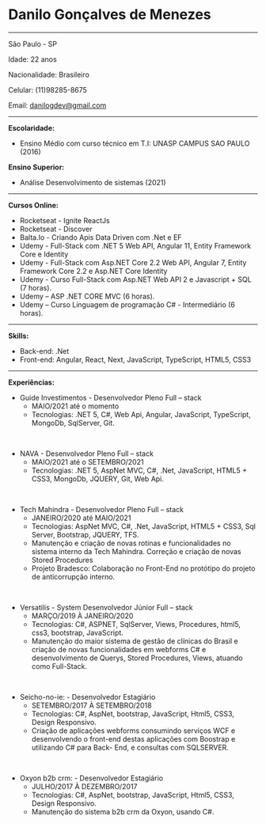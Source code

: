 Danilo Gonçalves de Menezes
===================

--------------------------------
São Paulo - SP

Idade: 22 anos

Nacionalidade: Brasileiro

Celular: (11)98285-8675

Email: danilogdev@gmail.com

--------------------------------


**Escolaridade:** 

* Ensino Médio com curso técnico em T.I: UNASP CAMPUS SAO PAULO (2016)

**Ensino Superior:** 

* Análise Desenvolvimento de sistemas (2021)


--------------------------------

**Cursos Online:**

* Rocketseat - Ignite ReactJs
* Rocketseat - Discover
* Balta.Io - Criando Apis Data Driven com .Net e EF
* Udemy - Full-Stack com .NET 5 Web API, Angular 11, Entity Framework Core e Identity
* Udemy - Full-Stack com Asp.NET Core 2.2 Web API, Angular 7, Entity Framework Core 2.2 e Asp.NET Core Identity
* Udemy - Curso Full-Stack com Asp.NET Web API 2 e Javascript + SQL (7 horas).
* Udemy – ASP .NET CORE MVC (6 horas).
* Udemy – Curso Linguagem de programação C# - Intermediário (6 horas).


--------------------------------
**Skills:**

* Back-end: .Net
* Front-end: Angular, React, Next, JavaScript, TypeScript, HTML5, CSS3

--------------------------------

**Experiências:**


* Guide Investimentos - Desenvolvedor Pleno Full – stack
  * MAIO/2021 até o momento
  * Tecnologias: .NET 5, C#, Web Api, Angular, JavaScript, TypeScript, MongoDb, SqlServer, Git. 

  
&nbsp;
&nbsp;


* NAVA - Desenvolvedor Pleno Full – stack
  * MAIO/2021 até o SETEMBRO/2021
  * Tecnologias: .NET 5, AspNet MVC, C#, .Net, JavaScript, HTML5 + CSS3, MongoDb, JQUERY, Git, Web Api. 

  
&nbsp;
&nbsp;

* Tech Mahindra - Desenvolvedor Pleno Full – stack
  * JANEIRO/2020 até MAIO/2021
  * Tecnologias: AspNet MVC, C#, .Net, JavaScript, HTML5 + CSS3, Sql Server, Bootstrap, JQUERY, TFS. 
  * Manutenção e criação de novas rotinas e funcionalidades no sistema interno da Tech Mahindra. Correção e criação de novas Stored Procedures
  * Projeto Bradesco: Colaboração no Front-End no protótipo do projeto de anticorrupção interno. 
  
&nbsp;
&nbsp;

* Versatilis - System Desenvolvedor Júnior Full – stack
  * MARÇO/2019 À JANEIRO/2020
  * Tecnologias: C#, ASPNET, SqlServer, Views, Procedures, html5, css3, bootstrap, JavaScript.
  * Manutenção do maior sistema de gestão de clínicas do Brasil e criação de novas funcionalidades em webforms C# e desenvolvimento de Querys, Stored Procedures, Views, atuando como Full-Stack.
  
&nbsp;
&nbsp;

* Seicho-no-ie:  - Desenvolvedor Estagiário
  * SETEMBRO/2017 À SETEMBRO/2018
  * Tecnologias: C#, AspNet, bootstrap, JavaScript, Html5, CSS3, Design Responsivo.
  * Criação de aplicações webforms consumindo serviços WCF e desenvolvendo o front-end destas aplicações com Boostrap e utilizando C# para Back- End, e consultas com SQLSERVER.

&nbsp;
&nbsp;

* Oxyon b2b crm:  - Desenvolvedor Estagiário
  * JULHO/2017 À DEZEMBRO/2017
  * Tecnologias: C#, AspNet, bootstrap, JavaScript, Html5, CSS3, Design Responsivo.
  * Manutenção do sistema b2b crm da Oxyon, usando C#.

